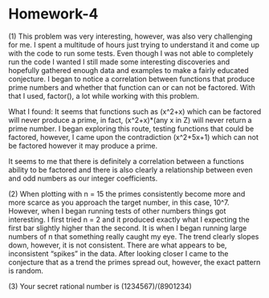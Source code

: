Homework-4
==========
(1)
This problem was very interesting, however, was also very challenging for me. I spent a multitude of hours just 
trying to understand it and come up with the code to run some tests. Even though I was not able to completely run
the code I wanted I still made some interesting discoveries and hopefully gathered enough data and examples to make
a fairly educated conjecture. I began to notice a correlation between functions that produce prime numbers and 
whether that function can or can not be factored. With that I used, factor(), a lot while
working with this problem.

What I found:
It seems that functions such as (x^2+x) which can be factored will never produce a prime, in fact, (x^2+x)*(any x in Z)
will never return a prime number. I began exploring this route, testing functions that could be factored, however, I 
came upon the contradiction (x^2+5x+1) which can not be factored however it may produce a prime. 

It seems to me that there is definitely a correlation between a functions ability to be factored and there is also 
clearly a relationship between even and odd numbers as our integer coefficients. 



(2)
When plotting with n = 15 the primes consistently become more and more scarce as you approach the target number, 
in this case, 10^7. However, when I began running tests of other numbers things got interesting. I first tried n = 2 
and it produced exactly what I expecting the first bar slightly higher than the second. It is when I began running 
large numbers of n that something really caught my eye. The trend clearly slopes down, however, it is not consistent. 
There are what appears to be, inconsistent “spikes” in the data. After looking closer I came to the conjecture that 
as a trend the primes spread out, however, the exact pattern is random.

(3)
Your secret rational number is (1234567)/(8901234) 
